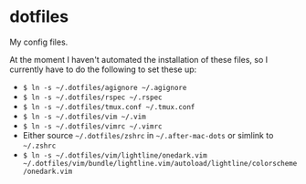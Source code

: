 dotfiles
================================================================================
My config files.

At the moment I haven't automated the installation of these files, so I currently have to do the following to set these up:

- `$ ln -s ~/.dotfiles/agignore ~/.agignore`
- `$ ln -s ~/.dotfiles/rspec ~/.rspec`
- `$ ln -s ~/.dotfiles/tmux.conf ~/.tmux.conf`
- `$ ln -s ~/.dotfiles/vim ~/.vim`
- `$ ln -s ~/.dotfiles/vimrc ~/.vimrc`
- Either source `~/.dotfiles/zshrc` in `~/.after-mac-dots` or simlink to `~/.zshrc`
- `$ ln -s ~/.dotfiles/vim/lightline/onedark.vim ~/.dotfiles/vim/bundle/lightline.vim/autoload/lightline/colorscheme/onedark.vim`
